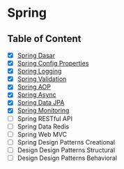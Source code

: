 # Spring

## Table of Content

- [x] [Spring Dasar](Spring%20Dasar.md)
- [x] [Spring Config Properties](Spring%20Config%20Properties.md)
- [x] [Spring Logging](Spring%20Logging.md)
- [x] [Spring Validation](Spring%20Validation.md)
- [x] [Spring AOP](Spring%20AOP.md)
- [x] [Spring Async](Spring%20Async.md)
- [x] [Spring Data JPA](Spring%20Data%20JPA.md)
- [x] [Spring Monitoring](Spring%20Monitoring.md)
- [ ] Spring RESTful API
- [ ] Spring Data Redis
- [ ] Spring Web MVC
- [ ] Spring Design Patterns Creational
- [ ] Design Design Patterns Structural
- [ ] Design Design Patterns Behavioral
